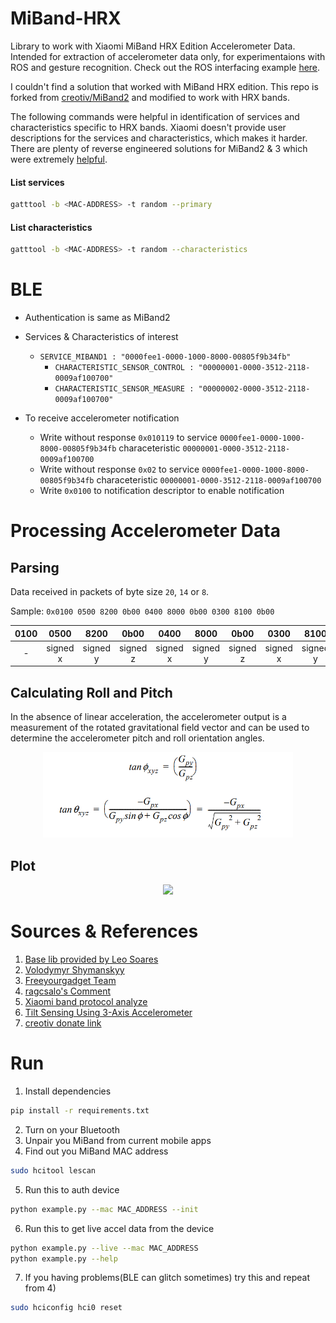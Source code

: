 # MiBand-HRX
Library to work with Xiaomi MiBand HRX Edition Accelerometer Data. Intended for extraction of accelerometer data only,
for experimentaions with ROS and gesture recognition. Check out the ROS interfacing example [here](https://github.com/4lhc/ROS/tree/master/learning_ws/src/x1_miband_control).

I couldn't find a solution that worked with MiBand HRX edition. This repo is forked from [creotiv/MiBand2](https://github.com/creotiv/MiBand2) and modified to work with HRX bands.

The following commands were helpful in identification of services and characteristics specific to HRX bands. Xiaomi doesn't provide user descriptions for the services and characteristics, which makes it harder. There are plenty of reverse engineered solutions for MiBand2 & 3 which were extremely [helpful](#sources--references).

#### List services

```sh
gatttool -b <MAC-ADDRESS> -t random --primary
```

#### List characteristics

```sh
gatttool -b <MAC-ADDRESS> -t random --characteristics
```


# BLE
- Authentication is same as MiBand2
- Services & Characteristics of interest

    - ``SERVICE_MIBAND1 : "0000fee1-0000-1000-8000-00805f9b34fb"``
        - ``CHARACTERISTIC_SENSOR_CONTROL : "00000001-0000-3512-2118-0009af100700"``
        - ``CHARACTERISTIC_SENSOR_MEASURE : "00000002-0000-3512-2118-0009af100700"``

- To receive accelerometer notification
    - Write without response ``0x010119`` to service ``0000fee1-0000-1000-8000-00805f9b34fb`` characeteristic ``00000001-0000-3512-2118-0009af100700``
    - Write without response ``0x02`` to service ``0000fee1-0000-1000-8000-00805f9b34fb`` characeteristic ``00000001-0000-3512-2118-0009af100700``
    - Write ``0x0100`` to notification descriptor to enable notification

# Processing Accelerometer Data

## Parsing
Data received in packets of byte size ``20``, ``14`` or ``8``.

Sample: ``0x0100 0500 8200 0b00 0400 8000 0b00 0300 8100 0b00``


|0100  | 0500  | 8200  | 0b00 | 0400  | 8000  | 0b00  | 0300  | 8100  | 0b00   |
|:-:|:-:|:-:|:-:|:-:|:-:|:-:|:-:|:-:|:-:|
| -  | signed x  |signed y   | signed z  |  signed x |  signed y | signed z  | signed x  | signed y  |  signed z |

## Calculating Roll and Pitch
In the absence of linear acceleration, the accelerometer output is a measurement of the rotated
gravitational field vector and can be used to determine the accelerometer pitch and roll orientation
angles.
<p align="center">
<img src="roll_pitch_eqn.png" width="400">
</p>

## Plot

<p align="center">
<img src="accel_plot.gif" width="1200">
</p>



# Sources & References
1) [Base lib provided by Leo Soares](https://github.com/leojrfs/miband2)
2) [Volodymyr Shymanskyy](https://github.com/vshymanskyy/miband2-python-test)
3) [Freeyourgadget Team](https://github.com/Freeyourgadget/Gadgetbridge/tree/master/app/src/main/java/nodomain/freeyourgadget/gadgetbridge/service/devices/huami/miband2)
4) [ragcsalo's Comment](https://github.com/Freeyourgadget/Gadgetbridge/issues/63#issuecomment-493740447)
5) [Xiaomi band protocol analyze](http://changy-.github.io/articles/xiao-mi-band-protocol-analyze.html)
6) [Tilt Sensing Using 3-Axis Accelerometer](https://www.nxp.com/docs/en/application-note/AN3461.pdf)
7) [creotiv donate link](https://github.com/creotiv/MiBand2#donate)



# Run 

1) Install dependencies
```sh
pip install -r requirements.txt
```
2) Turn on your Bluetooth
3) Unpair you MiBand from current mobile apps
4) Find out you MiBand MAC address
```sh
sudo hcitool lescan
```
5) Run this to auth device
```sh
python example.py --mac MAC_ADDRESS --init
```
6) Run this to get live accel data from the device
```sh
python example.py --live --mac MAC_ADDRESS
python example.py --help
```
7) If you having problems(BLE can glitch sometimes) try this and repeat from 4)
```sh
sudo hciconfig hci0 reset
```
